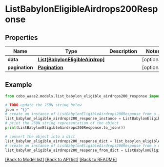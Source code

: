 # ListBabylonEligibleAirdrops200Response


## Properties

Name | Type | Description | Notes
------------ | ------------- | ------------- | -------------
**data** | [**List[BabylonEligibleAirdrop]**](BabylonEligibleAirdrop.md) |  | [optional] 
**pagination** | [**Pagination**](Pagination.md) |  | [optional] 

## Example

```python
from cobo_waas2.models.list_babylon_eligible_airdrops200_response import ListBabylonEligibleAirdrops200Response

# TODO update the JSON string below
json = "{}"
# create an instance of ListBabylonEligibleAirdrops200Response from a JSON string
list_babylon_eligible_airdrops200_response_instance = ListBabylonEligibleAirdrops200Response.from_json(json)
# print the JSON string representation of the object
print(ListBabylonEligibleAirdrops200Response.to_json())

# convert the object into a dict
list_babylon_eligible_airdrops200_response_dict = list_babylon_eligible_airdrops200_response_instance.to_dict()
# create an instance of ListBabylonEligibleAirdrops200Response from a dict
list_babylon_eligible_airdrops200_response_from_dict = ListBabylonEligibleAirdrops200Response.from_dict(list_babylon_eligible_airdrops200_response_dict)
```
[[Back to Model list]](../README.md#documentation-for-models) [[Back to API list]](../README.md#documentation-for-api-endpoints) [[Back to README]](../README.md)


